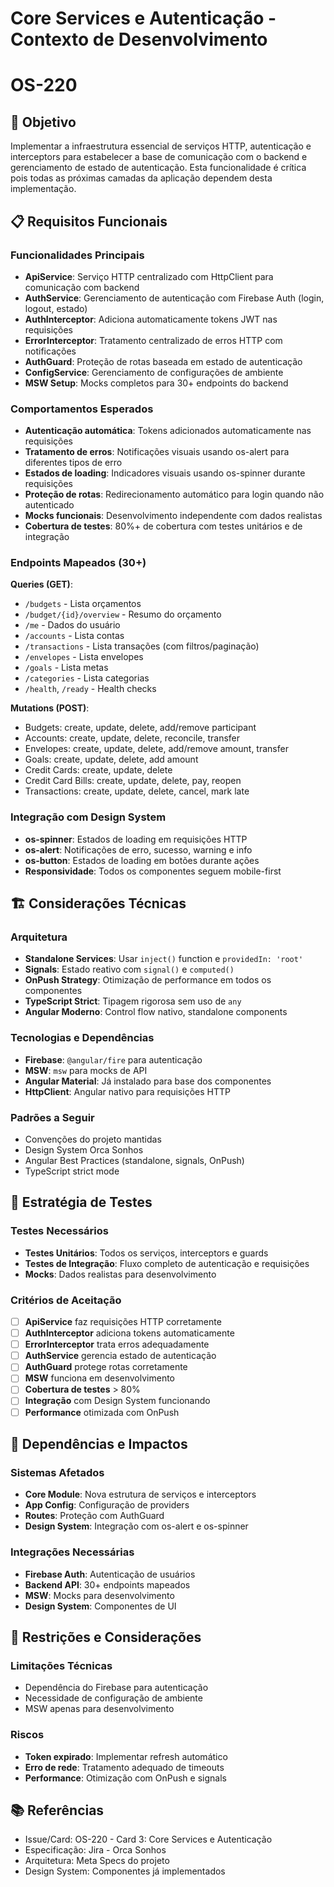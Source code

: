 # Core Services e Autenticação - Contexto de Desenvolvimento

# OS-220

## 🎯 Objetivo

Implementar a infraestrutura essencial de serviços HTTP, autenticação e interceptors para estabelecer a base de comunicação com o backend e gerenciamento de estado de autenticação. Esta funcionalidade é crítica pois todas as próximas camadas da aplicação dependem desta implementação.

## 📋 Requisitos Funcionais

### Funcionalidades Principais

- **ApiService**: Serviço HTTP centralizado com HttpClient para comunicação com backend
- **AuthService**: Gerenciamento de autenticação com Firebase Auth (login, logout, estado)
- **AuthInterceptor**: Adiciona automaticamente tokens JWT nas requisições
- **ErrorInterceptor**: Tratamento centralizado de erros HTTP com notificações
- **AuthGuard**: Proteção de rotas baseada em estado de autenticação
- **ConfigService**: Gerenciamento de configurações de ambiente
- **MSW Setup**: Mocks completos para 30+ endpoints do backend

### Comportamentos Esperados

- **Autenticação automática**: Tokens adicionados automaticamente nas requisições
- **Tratamento de erros**: Notificações visuais usando os-alert para diferentes tipos de erro
- **Estados de loading**: Indicadores visuais usando os-spinner durante requisições
- **Proteção de rotas**: Redirecionamento automático para login quando não autenticado
- **Mocks funcionais**: Desenvolvimento independente com dados realistas
- **Cobertura de testes**: 80%+ de cobertura com testes unitários e de integração

### Endpoints Mapeados (30+)

**Queries (GET)**:

- `/budgets` - Lista orçamentos
- `/budget/{id}/overview` - Resumo do orçamento
- `/me` - Dados do usuário
- `/accounts` - Lista contas
- `/transactions` - Lista transações (com filtros/paginação)
- `/envelopes` - Lista envelopes
- `/goals` - Lista metas
- `/categories` - Lista categorias
- `/health`, `/ready` - Health checks

**Mutations (POST)**:

- Budgets: create, update, delete, add/remove participant
- Accounts: create, update, delete, reconcile, transfer
- Envelopes: create, update, delete, add/remove amount, transfer
- Goals: create, update, delete, add amount
- Credit Cards: create, update, delete
- Credit Card Bills: create, update, delete, pay, reopen
- Transactions: create, update, delete, cancel, mark late

### Integração com Design System

- **os-spinner**: Estados de loading em requisições HTTP
- **os-alert**: Notificações de erro, sucesso, warning e info
- **os-button**: Estados de loading em botões durante ações
- **Responsividade**: Todos os componentes seguem mobile-first

## 🏗️ Considerações Técnicas

### Arquitetura

- **Standalone Services**: Usar `inject()` function e `providedIn: 'root'`
- **Signals**: Estado reativo com `signal()` e `computed()`
- **OnPush Strategy**: Otimização de performance em todos os componentes
- **TypeScript Strict**: Tipagem rigorosa sem uso de `any`
- **Angular Moderno**: Control flow nativo, standalone components

### Tecnologias e Dependências

- **Firebase**: `@angular/fire` para autenticação
- **MSW**: `msw` para mocks de API
- **Angular Material**: Já instalado para base dos componentes
- **HttpClient**: Angular nativo para requisições HTTP

### Padrões a Seguir

- Convenções do projeto mantidas
- Design System Orca Sonhos
- Angular Best Practices (standalone, signals, OnPush)
- TypeScript strict mode

## 🧪 Estratégia de Testes

### Testes Necessários

- **Testes Unitários**: Todos os serviços, interceptors e guards
- **Testes de Integração**: Fluxo completo de autenticação e requisições
- **Mocks**: Dados realistas para desenvolvimento

### Critérios de Aceitação

- [ ] **ApiService** faz requisições HTTP corretamente
- [ ] **AuthInterceptor** adiciona tokens automaticamente
- [ ] **ErrorInterceptor** trata erros adequadamente
- [ ] **AuthService** gerencia estado de autenticação
- [ ] **AuthGuard** protege rotas corretamente
- [ ] **MSW** funciona em desenvolvimento
- [ ] **Cobertura de testes** > 80%
- [ ] **Integração** com Design System funcionando
- [ ] **Performance** otimizada com OnPush

## 🔗 Dependências e Impactos

### Sistemas Afetados

- **Core Module**: Nova estrutura de serviços e interceptors
- **App Config**: Configuração de providers
- **Routes**: Proteção com AuthGuard
- **Design System**: Integração com os-alert e os-spinner

### Integrações Necessárias

- **Firebase Auth**: Autenticação de usuários
- **Backend API**: 30+ endpoints mapeados
- **MSW**: Mocks para desenvolvimento
- **Design System**: Componentes de UI

## 🚧 Restrições e Considerações

### Limitações Técnicas

- Dependência do Firebase para autenticação
- Necessidade de configuração de ambiente
- MSW apenas para desenvolvimento

### Riscos

- **Token expirado**: Implementar refresh automático
- **Erro de rede**: Tratamento adequado de timeouts
- **Performance**: Otimização com OnPush e signals

## 📚 Referências

- Issue/Card: OS-220 - Card 3: Core Services e Autenticação
- Especificação: Jira - Orca Sonhos
- Arquitetura: Meta Specs do projeto
- Design System: Componentes já implementados
